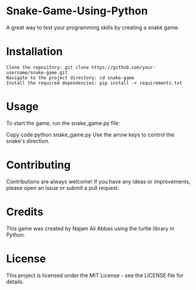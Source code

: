 # Snake-Game-Using-Python
A great way to test your programming skills by creating a snake game.
# Installation

    Clone the repository: git clone https://github.com/your-username/snake-game.git
    Navigate to the project directory: cd snake-game
    Install the required dependencies: pip install -r requirements.txt
    
# Usage
To start the game, run the snake_game.py file:

Copy code
    python snake_game.py
Use the arrow keys to control the snake's direction.

# Contributing
Contributions are always welcome! If you have any ideas or improvements, please open an issue or submit a pull request.

# Credits
This game was created by Najam Ali Abbas using the turtle library in Python. 

# License
This project is licensed under the MIT License - see the LICENSE file for details.
